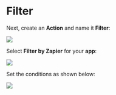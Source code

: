 # Filter

Next, create an **Action** and name it **Filter**:

![](../../../.gitbook/assets/zappier-filter-main.png)

Select **Filter by Zapier** for your **app**:

![](../../../.gitbook/assets/zappier-filter-app.png)

Set the conditions as shown below:

![](../../../.gitbook/assets/zappier-filter-setup.png)

